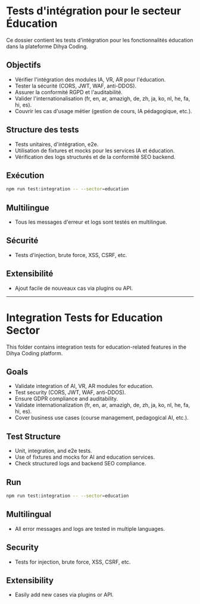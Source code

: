 # Tests d'intégration pour le secteur Éducation

Ce dossier contient les tests d'intégration pour les fonctionnalités éducation dans la plateforme Dihya Coding.

## Objectifs
- Vérifier l'intégration des modules IA, VR, AR pour l'éducation.
- Tester la sécurité (CORS, JWT, WAF, anti-DDOS).
- Assurer la conformité RGPD et l'auditabilité.
- Valider l'internationalisation (fr, en, ar, amazigh, de, zh, ja, ko, nl, he, fa, hi, es).
- Couvrir les cas d'usage métier (gestion de cours, IA pédagogique, etc.).

## Structure des tests
- Tests unitaires, d'intégration, e2e.
- Utilisation de fixtures et mocks pour les services IA et éducation.
- Vérification des logs structurés et de la conformité SEO backend.

## Exécution
```bash
npm run test:integration -- --sector=education
```

## Multilingue
- Tous les messages d'erreur et logs sont testés en multilingue.

## Sécurité
- Tests d'injection, brute force, XSS, CSRF, etc.

## Extensibilité
- Ajout facile de nouveaux cas via plugins ou API.

---

# Integration Tests for Education Sector

This folder contains integration tests for education-related features in the Dihya Coding platform.

## Goals
- Validate integration of AI, VR, AR modules for education.
- Test security (CORS, JWT, WAF, anti-DDOS).
- Ensure GDPR compliance and auditability.
- Validate internationalization (fr, en, ar, amazigh, de, zh, ja, ko, nl, he, fa, hi, es).
- Cover business use cases (course management, pedagogical AI, etc.).

## Test Structure
- Unit, integration, and e2e tests.
- Use of fixtures and mocks for AI and education services.
- Check structured logs and backend SEO compliance.

## Run
```bash
npm run test:integration -- --sector=education
```

## Multilingual
- All error messages and logs are tested in multiple languages.

## Security
- Tests for injection, brute force, XSS, CSRF, etc.

## Extensibility
- Easily add new cases via plugins or API.
